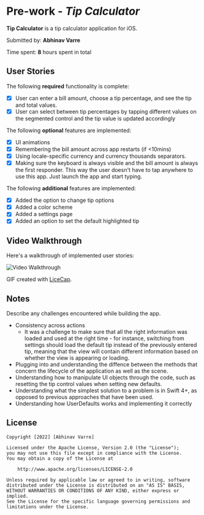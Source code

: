 # Pre-work - *Tip Calculator*

**Tip Calculator** is a tip calculator application for iOS.

Submitted by: **Abhinav Varre**

Time spent: **8** hours spent in total

## User Stories

The following **required** functionality is complete:

* [x] User can enter a bill amount, choose a tip percentage, and see the tip and total values.
* [x] User can select between tip percentages by tapping different values on the segmented control and the tip value is updated accordingly

The following **optional** features are implemented:

* [x] UI animations
* [x] Remembering the bill amount across app restarts (if <10mins)
* [x] Using locale-specific currency and currency thousands separators.
* [x] Making sure the keyboard is always visible and the bill amount is always the first responder. This way the user doesn't have to tap anywhere to use this app. Just launch the app and start typing.

The following **additional** features are implemented:

- [x] Added the option to change tip options
- [x] Added a color scheme
- [x] Added a settings page
- [x] Added an option to set the default highlighted tip

## Video Walkthrough

Here's a walkthrough of implemented user stories:

<img src='http://i.imgur.com/link/to/your/gif/file.gif' title='Video Walkthrough' width='' alt='Video Walkthrough' />

GIF created with [LiceCap](http://www.cockos.com/licecap/).

## Notes

Describe any challenges encountered while building the app.
- Consistency across actions
   - It was a challenge to make sure that all the right information was loaded and used at the right time - for instance, switching from settings should load the default tip instead of the previously entered tip, meaning that the view will contain different information based on whether the view is appearing or loading. 
- Plugging into and understanding the diffence between the methods that concern the lifecycle of the application as well as the scene.
- Understanding how to manipulate UI objects through the code, such as resetting the tip control values when setting new defaults.
- Understanding what the simplest solution to a problem is in Swift 4+, as opposed to previous approaches that have been used.
- Understanding how UserDefaults works and implementing it correctly

## License

    Copyright [2022] [Abhinav Varre]

    Licensed under the Apache License, Version 2.0 (the "License");
    you may not use this file except in compliance with the License.
    You may obtain a copy of the License at

        http://www.apache.org/licenses/LICENSE-2.0

    Unless required by applicable law or agreed to in writing, software
    distributed under the License is distributed on an "AS IS" BASIS,
    WITHOUT WARRANTIES OR CONDITIONS OF ANY KIND, either express or implied.
    See the License for the specific language governing permissions and
    limitations under the License.
